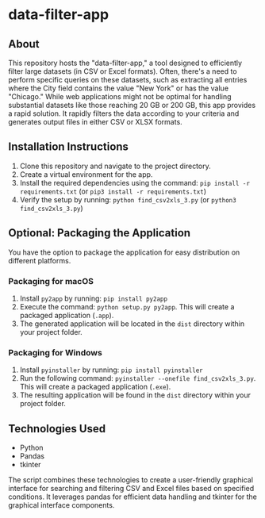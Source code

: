 # data-filter-app

## About

This repository hosts the "data-filter-app," a tool designed to efficiently filter large datasets (in CSV or Excel formats). Often, there's a need to perform specific queries on these datasets, such as extracting all entries where the City field contains the value "New York" or has the value "Chicago." While web applications might not be optimal for handling substantial datasets like those reaching 20 GB or 200 GB, this app provides a rapid solution. It rapidly filters the data according to your criteria and generates output files in either CSV or XLSX formats.

## Installation Instructions

1. Clone this repository and navigate to the project directory.
2. Create a virtual environment for the app.
3. Install the required dependencies using the command: `pip install -r requirements.txt` (or `pip3 install -r requirements.txt`)
4. Verify the setup by running: `python find_csv2xls_3.py` (or `python3 find_csv2xls_3.py`)

## Optional: Packaging the Application

You have the option to package the application for easy distribution on different platforms.

### Packaging for macOS

1. Install `py2app` by running: `pip install py2app`
2. Execute the command: `python setup.py py2app`. This will create a packaged application (`.app`).
3. The generated application will be located in the `dist` directory within your project folder.

### Packaging for Windows

1. Install `pyinstaller` by running: `pip install pyinstaller`
2. Run the following command: `pyinstaller --onefile find_csv2xls_3.py`. This will create a packaged application (`.exe`).
3. The resulting application will be found in the `dist` directory within your project folder.


## Technologies Used
- Python
- Pandas
- tkinter

The script combines these technologies to create a user-friendly graphical interface for searching and filtering CSV and Excel files based on specified conditions. It leverages pandas for efficient data handling and tkinter for the graphical interface components.
